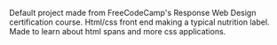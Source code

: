 Default project made from FreeCodeCamp's Response Web Design certification course.
Html/css front end making a typical nutrition label. Made to learn about html spans and more css applications.

